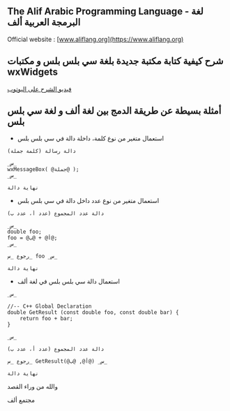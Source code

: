 The Alif Arabic Programming Language - لغة البرمجة العربية ألف
---------

Official website : [www.aliflang.org](https://www.aliflang.org)

شرح كيفية كتابة مكتبة جديدة بلغة سي بلس بلس و مكتبات wxWidgets
---------

[فيديو الشرح على اليوتوب](https://youtu.be/IEt_cXtx3Vw)

أمثلة بسيطة عن طريقة الدمج بين لغة ألف و لغة سي بلس بلس
---------

*  استعمال متغير من نوع كلمة، داخلة دالة في سي بلس بلس

```
دالة رسالة (كلمة جملة)

_س_
wxMessageBox( @جملة@ );
_س_

نهاية دالة
```

*  استعمال متغير من نوع عدد داخل دالة في سي بلس بلس

```
دالة عدد المجموع (عدد أ، عدد ب)

_س_
double foo;
foo = @أ@ + @ب@;
_س_

رجوع _س_ foo _س_

نهاية دالة
```

*  استعمال دالة سي بلس بلس في لغة ألف

```
_س_

//-- C++ Global Declaration
double GetResult (const double foo, const double bar) {
	return foo + bar;
}

_س_

دالة عدد المجموع (عدد أ، عدد ب)

رجوع _س_ GetResult(@أ@, @ب@) _س_

نهاية دالة
```

والله من وراء القصد

مجتمع ألف
